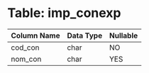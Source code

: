 # Table: imp_conexp

| Column Name | Data Type | Nullable |
|-------------|-----------|----------|
| cod_con | char | NO |
| nom_con | char | YES |
